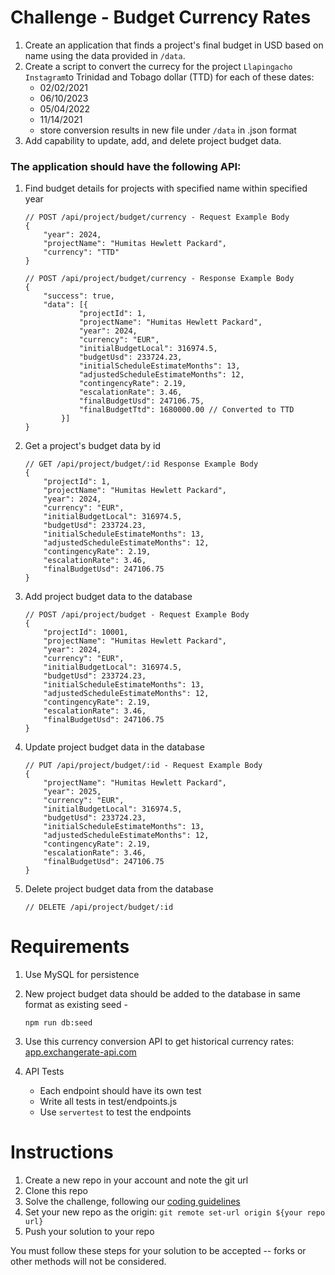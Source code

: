# Challenge - Budget Currency Rates

1. Create an application that finds a project's final budget in USD based on name using the data provided in ```/data```. 
2. Create a script to convert the currecy for the project ```Llapingacho Instagram```to Trinidad and Tobago dollar (TTD) for each of these dates:
	- 02/02/2021
	- 06/10/2023
	- 05/04/2022
	- 11/14/2021
	- store conversion results in new file under ```/data``` in .json format
3. Add capability to update, add, and delete project budget data.

### The application should have the following API: 

1. Find budget details for projects with specified name within specified year

	```
	// POST /api/project/budget/currency - Request Example Body
	{
		"year": 2024,
		"projectName": "Humitas Hewlett Packard",
		"currency": "TTD"
	}
	```
	```
	// POST /api/project/budget/currency - Response Example Body
	{
		"success": true,
		"data": [{
				"projectId": 1,
				"projectName": "Humitas Hewlett Packard",
				"year": 2024,
				"currency": "EUR",
				"initialBudgetLocal": 316974.5,
				"budgetUsd": 233724.23,
				"initialScheduleEstimateMonths": 13,
				"adjustedScheduleEstimateMonths": 12,
				"contingencyRate": 2.19,
				"escalationRate": 3.46,
				"finalBudgetUsd": 247106.75,
				"finalBudgetTtd": 1680000.00 // Converted to TTD
			}]
	}
	```
2. Get a project's budget data by id
	```
	// GET /api/project/budget/:id Response Example Body
	{
		"projectId": 1,
		"projectName": "Humitas Hewlett Packard",
		"year": 2024,
		"currency": "EUR",
		"initialBudgetLocal": 316974.5,
		"budgetUsd": 233724.23,
		"initialScheduleEstimateMonths": 13,
		"adjustedScheduleEstimateMonths": 12,
		"contingencyRate": 2.19,
		"escalationRate": 3.46,
		"finalBudgetUsd": 247106.75
	}

	```

3. Add project budget data to the database
	```
	// POST /api/project/budget - Request Example Body
	{
		"projectId": 10001,
		"projectName": "Humitas Hewlett Packard",
		"year": 2024,
		"currency": "EUR",
		"initialBudgetLocal": 316974.5,
		"budgetUsd": 233724.23,
		"initialScheduleEstimateMonths": 13,
		"adjustedScheduleEstimateMonths": 12,
		"contingencyRate": 2.19,
		"escalationRate": 3.46,
		"finalBudgetUsd": 247106.75
	}

	```

4. Update project budget data in the database
	```
	// PUT /api/project/budget/:id - Request Example Body
	{
		"projectName": "Humitas Hewlett Packard",
		"year": 2025,
		"currency": "EUR",
		"initialBudgetLocal": 316974.5,
		"budgetUsd": 233724.23,
		"initialScheduleEstimateMonths": 13,
		"adjustedScheduleEstimateMonths": 12,
		"contingencyRate": 2.19,
		"escalationRate": 3.46,
		"finalBudgetUsd": 247106.75
	}
	```

5. Delete project budget data from the database
	```
	// DELETE /api/project/budget/:id
	```


# Requirements
1. Use MySQL for persistence
2. New project budget data should be added to the database in same format as existing seed -

	```
	npm run db:seed
	``` 
2. Use this currency conversion API to get historical currency rates: [app.exchangerate-api.com](https://www.exchangerate-api.com/docs/historical-data-requests)
3. API Tests
    - Each endpoint should have its own test
    - Write all tests in test/endpoints.js
    - Use `servertest` to test the endpoints

# Instructions
1. Create a new repo in your account and note the git url
2. Clone this repo
3. Solve the challenge, following our [coding guidelines](https://github.com/superstruct-tech/onboarding)
4. Set your new repo as the origin: `git remote set-url origin ${your repo url}`
5. Push your solution to your repo

You must follow these steps for your solution to be accepted -- forks or other methods will not be considered.
